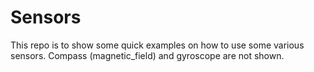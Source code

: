 # Sensors
This repo is to show some quick examples on how to use some various sensors. Compass (magnetic_field) and gyroscope are not shown.

